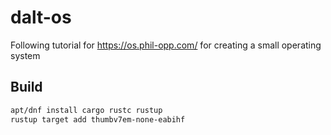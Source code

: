 # dalt-os
Following tutorial for https://os.phil-opp.com/ for creating a small operating system

## Build
```sh
apt/dnf install cargo rustc rustup
rustup target add thumbv7em-none-eabihf
```
